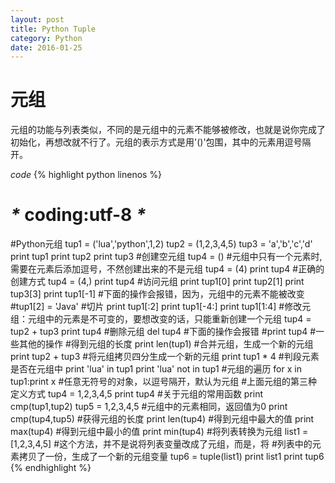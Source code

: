 ```yaml
---
layout: post
title: Python Tuple
category: Python
date: 2016-01-25
---
```


# 元组
元组的功能与列表类似，不同的是元组中的元素不能够被修改，也就是说你完成了初始化，再想改就不行了。元组的表示方式是用'()'包围，其中的元素用逗号隔开。

*code*
{% highlight python linenos %}
# _*_ coding:utf-8 _*_
#Python元组
tup1 = ('lua','python',1,2)
tup2 = (1,2,3,4,5)
tup3 = 'a','b','c','d'
print tup1
print tup2
print tup3
#创建空元组
tup4 = ()
#元组中只有一个元素时,需要在元素后添加逗号，不然创建出来的不是元组
tup4 = (4)
print tup4
#正确的创建方式
tup4 = (4,)
print tup4
#访问元组
print tup1[0]
print tup2[1]
print tup3[3]
print tup1[-1]
#下面的操作会报错，因为，元组中的元素不能被改变
#tup1[2] = 'Java'
#切片
print tup1[:2]
print tup1[-4:]
print tup1[1:4]
#修改元组：元组中的元素是不可变的，要想改变的话，只能重新创建一个元组
tup4 = tup2 + tup3
print tup4
#删除元组
del tup4
#下面的操作会报错
#print tup4
#一些其他的操作
#得到元组的长度
print len(tup1)
#合并元组，生成一个新的元组
print tup2 + tup3
#将元组拷贝四分生成一个新的元组
print tup1 * 4
#判段元素是否在元组中
print 'lua' in tup1
print 'lua' not in tup1
#元组的遍历
for x in tup1:print x
#任意无符号的对象，以逗号隔开，默认为元组
#上面元组的第三种定义方式
tup4 = 1,2,3,4,5
print tup4
#关于元组的常用函数
print cmp(tup1,tup2)
tup5 = 1,2,3,4,5
#元组中的元素相同，返回值为0
print cmp(tup4,tup5)
#获得元组的长度
print len(tup4)
#得到元组中最大的值
print max(tup4)
#得到元组中最小的值
print min(tup4)
#将列表转换为元组
list1 = [1,2,3,4,5]
#这个方法，并不是说将列表变量改成了元组，而是，将
#列表中的元素拷贝了一份，生成了一个新的元组变量
tup6 = tuple(list1)
print list1
print tup6
{% endhighlight %}
